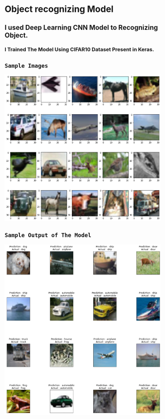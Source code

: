 # Object recognizing Model
## I used Deep Learning CNN Model to Recognizing Object.
### I Trained The Model Using CIFAR10 Dataset Present in Keras.
## `Sample Images`
![](https://github.com/srajan-kiyotaka/Object-recognizing-Model/blob/master/images/sample.png)
## `Sample Output of The Model`
![](https://github.com/srajan-kiyotaka/Object-recognizing-Model/blob/master/images/output.png)
